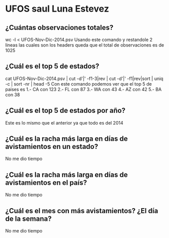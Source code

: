 # UFOS saul Luna Estevez

## ¿Cuántas observaciones totales?
wc -l < UFOS-Nov-Dic-2014.psv
Usando este comando y restandole  2 lineas las cuales son los headers queda que el total de observaciones es de 1025

## ¿Cuál es el top 5 de estados?
cat UFOS-Nov-Dic-2014.psv | cut -d'|' -f1-3|rev | cut -d'|' -f1|rev|sort | uniq -c | sort -nr | head  -5
Con este comando podemos ver que el top 5 de paises es
1.- CA con 123
2.- FL con 87
3.- WA con 43
4.- AZ con 42
5.- BA con 38

## ¿Cuál es el top 5 de estados por año?
Este es lo mismo que el anterior ya que todo es del 2014

## ¿Cuál es la racha más larga en días de avistamientos en un estado?
No me dio tiempo

## ¿Cuál es la racha más larga en días de avistamientos en el país?
No me dio tiempo

## ¿Cuál es el mes con más avistamientos? ¿El día de la semana?
No me dio tiempo
